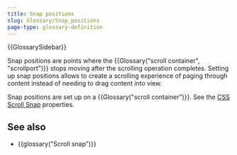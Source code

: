 ```yaml
---
title: Snap positions
slug: Glossary/Snap_positions
page-type: glossary-definition
---
```


{{GlossarySidebar}}

Snap positions are points where the {{Glossary("scroll container", "scrollport")}} stops moving after the scrolling operation completes. Setting up snap positions allows to create a scrolling experience of paging through content instead of needing to drag content into view.

Snap positions are set up on a {{Glossary("scroll container")}}. See the [CSS Scroll Snap](/en-US/docs/Web/CSS/CSS_scroll_snap) properties.

## See also

- {{glossary("Scroll snap")}}

